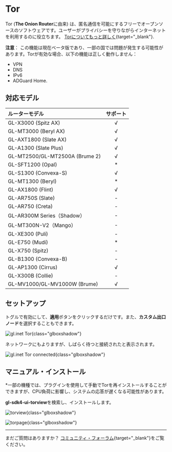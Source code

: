 # Tor

Tor (**The Onion Router**に由来) は、匿名通信を可能にするフリーでオープンソースのソフトウェアです。ユーザーがプライバシーを守りながらインターネットを利用するのに役立ちます。 [Torについてもっと詳しく](https://www.torproject.org/){target="_blank"}.

**注意**： この機能は現在ベータ版であり、一部の国では問題が発生する可能性があります。Torが有効な場合、以下の機能は正しく動作しません： 

  - VPN
  - DNS
  - IPv6
  - ADGuard Home.

## 対応モデル

| ルーターモデル                  | サポート   |
| :----------------------------- | :-------: |
| GL-X3000 (Spitz AX)            | √         |
| GL-MT3000 (Beryl AX)           | √         |
| GL-AXT1800 (Slate AX)          | √         |
| GL-A1300 (Slate Plus)          | √         |
| GL-MT2500/GL-MT2500A (Brume 2) | √         |
| GL-SFT1200 (Opal)              | *         |
| GL-S1300 (Convexa-S)           | √         |
| GL-MT1300 (Beryl)              | *         |
| GL-AX1800 (Flint)              | √         |
| GL-AR750S (Slate)              | -         |
| GL-AR750 (Creta)               | -         |
| GL-AR300M Series（Shadow）     | -         |
| GL-MT300N-V2（Mango）          | -         |
| GL-XE300 (Puli)                | -         |
| GL-E750 (Mudi)                 | *         |
| GL-X750 (Spitz)                | -         |
| GL-B1300 (Convexa-B)           | -         |
| GL-AP1300 (Cirrus)             | √         |
| GL-X300B (Collie)              | -         |
| GL-MV1000/GL-MV1000W (Brume)   | √         |

## セットアップ

トグルで有効にして、**適用**ボタンをクリックするだけです。また、**カスタム出口ノード**を選択することもできます。

![gl.inet Tor](https://static.gl-inet.com/docs/router/en/4/tutorials/tor/tor.png){class="glboxshadow"}

ネットワークにもよりますが、しばらく待つと接続されたと表示されます。

![gl.inet Tor connected](https://static.gl-inet.com/docs/router/en/4/tutorials/tor/tor_connected.png){class="glboxshadow"}

## マニュアル・インストール

*一部の機種では、プラグインを使用して手動でTorを再インストールすることができますが、CPU負荷に影響し、システムの応答が遅くなる可能性があります。

**gl-sdk4-ui-torview**を検索し、インストールします。

![torview](https://static.gl-inet.com/docs/router/en/4/tutorials/tor/torview.jpg){class="glboxshadow"}

![torpage](https://static.gl-inet.com/docs/router/en/4/tutorials/tor/torpage.jpg){class="glboxshadow"}

---

まだご質問はありますか？ [コミュニティ・フォーラム](https://forum.gl-inet.com){target="_blank"}をご覧ください。
